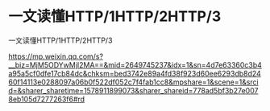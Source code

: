 # 一文读懂HTTP/1HTTP/2HTTP/3





一文读懂HTTP/1HTTP/2HTTP/3

https://mp.weixin.qq.com/s?__biz=MjM5ODYwMjI2MA==&mid=2649745237&idx=1&sn=4d7e63360c3b4a95a5cf0dfe17cb84dc&chksm=bed3742e89a4fd38f923d60ee6293db8d2460f14113e0288097a06b0f522df052c7f4fab1cc8&mpshare=1&scene=1&srcid=&sharer_sharetime=1578911899073&sharer_shareid=778ad5bf3b27e0078eb105d7277263f6#rd